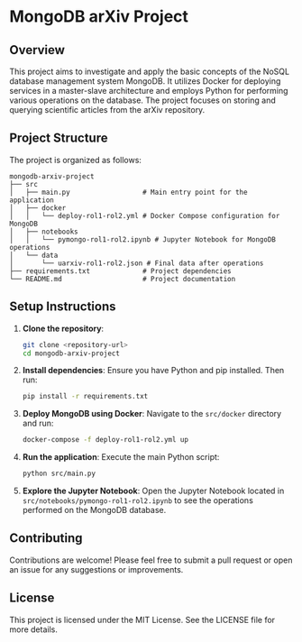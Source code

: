 # MongoDB arXiv Project

## Overview
This project aims to investigate and apply the basic concepts of the NoSQL database management system MongoDB. It utilizes Docker for deploying services in a master-slave architecture and employs Python for performing various operations on the database. The project focuses on storing and querying scientific articles from the arXiv repository.

## Project Structure
The project is organized as follows:

```
mongodb-arxiv-project
├── src
│   ├── main.py                  # Main entry point for the application
│   ├── docker
│   │   └── deploy-rol1-rol2.yml # Docker Compose configuration for MongoDB
│   ├── notebooks
│   │   └── pymongo-rol1-rol2.ipynb # Jupyter Notebook for MongoDB operations
│   └── data
│       └── uarxiv-rol1-rol2.json # Final data after operations
├── requirements.txt             # Project dependencies
└── README.md                    # Project documentation
```

## Setup Instructions
1. **Clone the repository**:
   ```bash
   git clone <repository-url>
   cd mongodb-arxiv-project
   ```

2. **Install dependencies**:
   Ensure you have Python and pip installed. Then run:
   ```bash
   pip install -r requirements.txt
   ```

3. **Deploy MongoDB using Docker**:
   Navigate to the `src/docker` directory and run:
   ```bash
   docker-compose -f deploy-rol1-rol2.yml up
   ```

4. **Run the application**:
   Execute the main Python script:
   ```bash
   python src/main.py
   ```

5. **Explore the Jupyter Notebook**:
   Open the Jupyter Notebook located in `src/notebooks/pymongo-rol1-rol2.ipynb` to see the operations performed on the MongoDB database.

## Contributing
Contributions are welcome! Please feel free to submit a pull request or open an issue for any suggestions or improvements.

## License
This project is licensed under the MIT License. See the LICENSE file for more details.